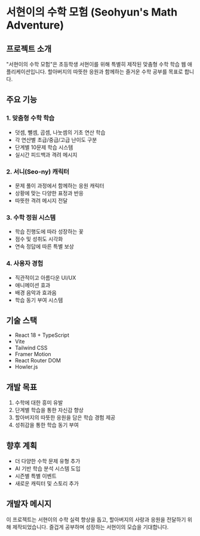 # 서현이의 수학 모험 (Seohyun's Math Adventure)

## 프로젝트 소개
"서현이의 수학 모험"은 초등학생 서현이를 위해 특별히 제작된 맞춤형 수학 학습 웹 애플리케이션입니다. 할아버지의 따뜻한 응원과 함께하는 즐거운 수학 공부를 목표로 합니다.

## 주요 기능

### 1. 맞춤형 수학 학습
- 덧셈, 뺄셈, 곱셈, 나눗셈의 기초 연산 학습
- 각 연산별 초급/중급/고급 난이도 구분
- 단계별 10문제 학습 시스템
- 실시간 피드백과 격려 메시지

### 2. 서니(Seo-ny) 캐릭터
- 문제 풀이 과정에서 함께하는 응원 캐릭터
- 상황에 맞는 다양한 표정과 반응
- 따뜻한 격려 메시지 전달

### 3. 수학 정원 시스템
- 학습 진행도에 따라 성장하는 꽃
- 점수 및 성취도 시각화
- 연속 정답에 따른 특별 보상

### 4. 사용자 경험
- 직관적이고 아름다운 UI/UX
- 애니메이션 효과
- 배경 음악과 효과음
- 학습 동기 부여 시스템

## 기술 스택
- React 18 + TypeScript
- Vite
- Tailwind CSS
- Framer Motion
- React Router DOM
- Howler.js

## 개발 목표
1. 수학에 대한 흥미 유발
2. 단계별 학습을 통한 자신감 향상
3. 할아버지의 따뜻한 응원을 담은 학습 경험 제공
4. 성취감을 통한 학습 동기 부여

## 향후 계획
- 더 다양한 수학 문제 유형 추가
- AI 기반 학습 분석 시스템 도입
- 시즌별 특별 이벤트
- 새로운 캐릭터 및 스토리 추가

## 개발자 메시지
이 프로젝트는 서현이의 수학 실력 향상을 돕고, 할아버지의 사랑과 응원을 전달하기 위해 제작되었습니다. 
즐겁게 공부하며 성장하는 서현이의 모습을 기대합니다.
